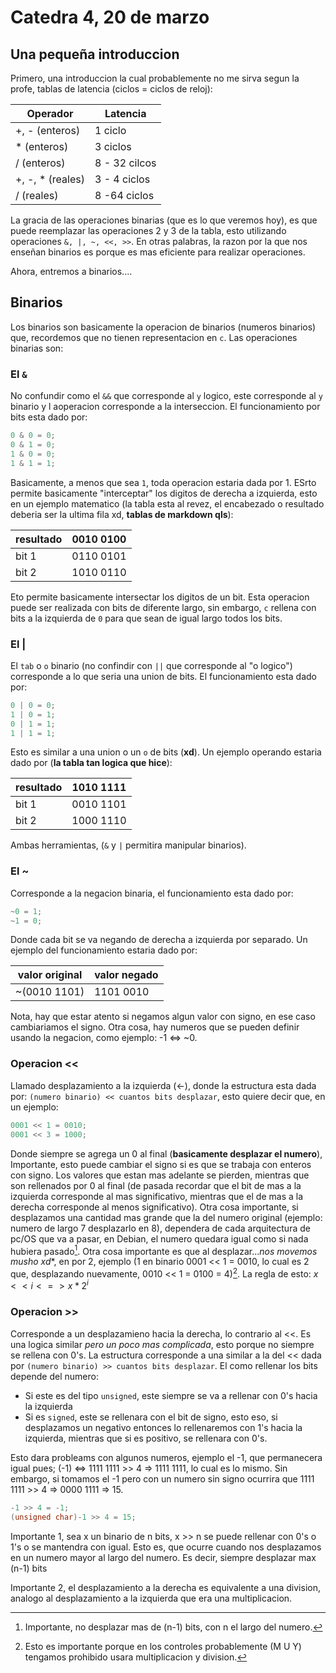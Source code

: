 # Catedra 4, 20 de marzo

## Una pequeña introduccion

Primero, una introduccion la cual probablemente no me sirva segun la profe, tablas de latencia (ciclos = ciclos de reloj):

| Operador | Latencia |
| - | - |
| +, - (enteros) | 1 ciclo |
| * (enteros) | 3 ciclos |
| / (enteros) | 8 - 32 cilcos|
| +, -, * (reales) | 3 - 4 ciclos |
| / (reales) | 8 -64 ciclos |

La gracia de las operaciones binarias (que es lo que veremos hoy), es que puede reemplazar las operaciones 2 y 3 de la tabla, esto utilizando operaciones `&, |, ~, <<, >>`. En otras palabras, la razon por la que nos enseñan binarios es porque es mas eficiente para realizar operaciones.

Ahora, entremos a binarios....

## Binarios

Los binarios son basicamente la operacion de binarios (numeros binarios) que, recordemos que no tienen representacion en `c`. Las operaciones binarias son:

### El `&`

No confundir como el `&&` que corresponde al `y` logico, este corresponde al `y` binario y l aoperacion corresponde a la interseccion. El funcionamiento por bits esta dado por:

``` c
0 & 0 = 0;
0 & 1 = 0; 
1 & 0 = 0;
1 & 1 = 1;
```

Basicamente, a menos que sea `1`, toda operacion estaria dada por 1. ESrto permite basicamente "interceptar" los digitos de derecha a izquierda, esto en un ejemplo matematico (la tabla esta al revez, el encabezado o resultado deberia ser la ultima fila xd, **tablas de markdown qls**):

| resultado | 0010 0100|
| - | - |
| bit 1 | 0110 0101 |
| bit 2 | 1010 0110 |

Eto permite basicamente intersectar los digitos de un bit. Esta operacion puede ser realizada con bits de diferente largo, sin embargo, `c` rellena con bits a la izquierda de `0` para que sean de igual largo todos los bits.

### El |

El `tab` o `o` binario (no confindir con `||` que corresponde al "o logico") corresponde a lo que seria una union de bits. El funcionamiento esta dado por:

``` c
0 | 0 = 0;
1 | 0 = 1;
0 | 1 = 1;
1 | 1 = 1;
```

Esto es similar a una union o un `o` de bits (**xd**). Un ejemplo operando estaria dado por (**la tabla tan logica que hice**):

| resultado | 1010 1111 |
| - | - |
| bit 1 | 0010 1101 |
| bit 2 | 1000 1110 |

Ambas herramientas, (`&` y `|` permitira manipular binarios).

### El ~

Corresponde a la negacion binaria, el funcionamiento esta dado por:

``` c
~0 = 1;
~1 = 0;
```

Donde cada bit se va negando de derecha a izquierda por separado. Un ejemplo del funcionamiento estaria dado por:

| valor original | valor negado |
| - | - |
| ~(0010 1101) | 1101 0010 |

Nota, hay que estar atento si negamos algun valor con signo, en ese caso cambiariamos el signo. Otra cosa, hay numeros que se pueden definir usando la negacion, como ejemplo: -1 <=> ~0.

### Operacion <<

Llamado desplazamiento a la izquierda (<-), donde la estructura esta dada por: `(numero binario) << cuantos bits desplazar`, esto quiere decir que, en un ejemplo:

``` c
0001 << 1 = 0010;
0001 << 3 = 1000;
```

Donde siempre se agrega un 0 al final (**basicamente desplazar el numero**), Importante, esto puede cambiar el signo si es que se trabaja con enteros con signo. Los valores que estan mas adelante se pierden, mientras que son rellenados por 0 al final (de pasada recordar que el bit de mas a la izquierda corresponde al mas significativo, mientras que el de mas a la derecha corresponde al menos significativo). Otra cosa importante, si desplazamos una cantidad mas grande que la del numero original (ejemplo: numero de largo 7 desplazarlo en 8), dependera de cada arquitectura de pc/OS que va a pasar, en Debian, el numero quedara igual como si nada hubiera pasado[^1]. Otra cosa importante es que al desplazar...*nos movemos musho xd**, en por 2, ejemplo (1 en binario 0001 << 1 = 0010, lo cual es 2 que, desplazando nuevamente, 0010 << 1 = 0100 = 4)[^2]. La regla de esto: $x << i <=> x*2^{i}$

### Operacion >>

Corresponde a un desplazamieno hacia la derecha, lo contrario al <<. Es una logica similar *pero un poco mas complicada*, esto porque no siempre se rellena con 0's. La estructura corresponde a una similar a la del << dada por `(numero binario) >> cuantos bits desplazar`. El como rellenar los bits depende del numero:

* Si este es del tipo `unsigned`, este siempre se va a rellenar con 0's hacia la izquierda
* Si es `signed`, este se rellenara con el bit de signo, esto eso, si desplazamos un negativo entonces lo rellenaremos con 1's hacia la izquierda, mientras que si es positivo, se rellenara con 0's.

Esto dara probleams con algunos numeros, ejemplo el -1, que permanecera igual pues; (-1) <=> 1111 1111 >> 4 => 1111 1111, lo cual es lo mismo. Sin embargo, si tomamos el -1 pero con un numero sin signo ocurrira que 1111 1111 >> 4 => 0000 1111 => 15.

``` c
-1 >> 4 = -1;
(unsigned char)-1 >> 4 = 15;
```

Importante 1, sea x un binario de n bits, x >> n se puede rellenar con 0's o 1's o se mantendra con igual. Esto es, que ocurre cuando nos desplazamos en un numero mayor al largo del numero. Es decir, siempre desplazar max (n-1) bits

Importante 2, el desplazamiento a la derecha es equivalente a una division, analogo al desplazamiento a la izquierda que era una multiplicacion.

[^1]: Importante, no desplazar mas de (n-1) bits, con n el largo del numero.
[^2]: Esto es importante porque en los controles probablemente (M U Y) tengamos prohibido usara multiplicacion y division.
